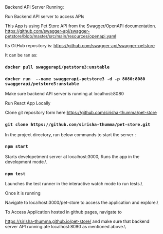 Backend API Server Running:

Run Backend API server to access APIs

This App is using Pet Store API from the Swagger/OpenAPI documentation.
https://github.com/swagger-api/swagger-petstore/blob/master/src/main/resources/openapi.yaml

Its GitHub repository is: 
https://github.com/swagger-api/swagger-petstore 
  
It can be ran as: 
### `docker pull swaggerapi/petstore3:unstable`
### `docker run  --name swaggerapi-petstore3 -d -p 8080:8080 swaggerapi/petstore3:unstable`
  
Make sure backend API server is running at localhost:8080 


Run React App Locally

Clone git repository form here https://github.com/sirisha-thumma/pet-store
### `git clone https://github.com/sirisha-thumma/pet-store.git`

In the project directory, run below commands to start the server :

### `npm start`

Starts developetment server at localhost:3000, Runs the app in the development mode.\

### `npm test`

Launches the test runner in the interactive watch mode to run tests.\

Once it is running 

Navigate to localhost:3000/pet-store to access the application and explore.\


To Access Application hosted in github pages, navigate to 

https://sirisha-thumma.github.io/pet-store/ and make sure that backend server API running ate localhost:8080 as mentioned above.\



